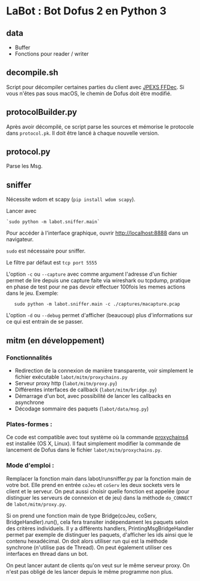 LaBot : Bot Dofus 2 en Python 3
===============================

data
----

-   Buffer
-   Fonctions pour reader / writer

decompile.sh
------------

Script pour décompiler certaines parties du client avec [JPEXS
FFDec](https://github.com/jindrapetrik/jpexs-decompiler). Si vous n'êtes
pas sous macOS, le chemin de Dofus doit être modifié.

protocolBuilder.py
------------------

Après avoir décompilé, ce script parse les sources et mémorise le
protocole dans `protocol.pk`. Il doit être lancé à chaque nouvelle
version.

protocol.py
-----------

Parse les Msg.

sniffer
-------

Nécessite wdom et scapy (`pip install wdom scapy`).

Lancer avec

    `sudo python -m labot.sniffer.main`

Pour accéder à l'interface graphique, ouvrir <http://localhost:8888>
dans un navigateur.

`sudo` est nécessaire pour sniffer.

Le filtre par défaut est `tcp port 5555`

L'option `-c` ou `--capture` avec comme argument l'adresse d'un fichier permet de lire depuis une capture faite via wireshark ou tcpdump, pratique en phase de test pour ne pas devoir effectuer 100fois les memes actions dans le jeu. Exemple:

`   sudo python -m labot.sniffer.main -c ./captures/macapture.pcap`

L'option `-d` ou `--debug` permet d'afficher (beaucoup) plus d'informations sur ce qui est entrain de se passer.


mitm (en développement)
-----------------------

### Fonctionnalités

-   Redirection de la connexion de manière transparente, voir simplement
    le fichier exécutable `labot/mitm/proxychains.py`
-   Serveur proxy http (`labot/mitm/proxy.py`)
-   Différentes interfaces de callback (`labot/mitm/bridge.py`)
-   Démarrage d'un bot, avec possibilité de lancer les callbacks en
    asynchrone
-   Décodage sommaire des paquets (`labot/data/msg.py`)

### Plates-formes :

Ce code est compatible avec tout système où la commande
[proxychains4](https://github.com/rofl0r/proxychains-ng) est installée
(OS X, Linux). Il faut simplement modifier la commande de lancement de
Dofus dans le fichier `labot/mitm/proxychains.py`.

### Mode d'emploi :

Remplacer la fonction main dans labot/runsniffer.py par la fonction main de
votre bot. Elle prend en entrée `coJeu` et `coServ` les deux sockets
vers le client et le serveur. On peut aussi choisir quelle fonction est
appelée (pour distinguer les serveurs de connexion et de jeu) dans la
méthode `do_CONNECT` de `labot/mitm/proxy.py`.

Si on prend une fonction main de type Bridge(coJeu, coServ,
BridgeHandler).run(), cela fera transiter indépendament les paquets
selon des critères individuels. Il y a différents handlers,
PrintingMsgBridgeHandler permet par exemple de distinguer les paquets,
d'afficher les ids ainsi que le contenu hexadécimal. On doit alors
utiliser run qui est la méthode synchrone (n'utilise pas de Thread). On
peut également utiliser ces interfaces en thread dans un bot.

On peut lancer autant de clients qu'on veut sur le même serveur proxy.
On n'est pas obligé de les lancer depuis le même programme non plus.
